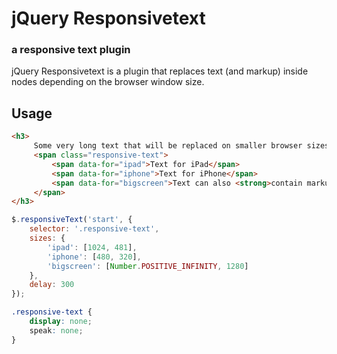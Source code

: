 # jQuery Responsivetext
### a responsive text plugin

jQuery Responsivetext is a plugin that replaces text (and markup)
inside nodes depending on the browser window size.


Usage
------

```html
<h3>
     Some very long text that will be replaced on smaller browser sizes
     <span class="responsive-text">
         <span data-for="ipad">Text for iPad</span>
         <span data-for="iphone">Text for iPhone</span>
         <span data-for="bigscreen">Text can also <strong>contain markup</strong></span>
     </span>
</h3>
```

```javascript
$.responsiveText('start', {
    selector: '.responsive-text',
    sizes: {
        'ipad': [1024, 481],
        'iphone': [480, 320],
        'bigscreen': [Number.POSITIVE_INFINITY, 1280]
    },
    delay: 300
});
```

```css
.responsive-text {
	display: none;
	speak: none;
}
```
